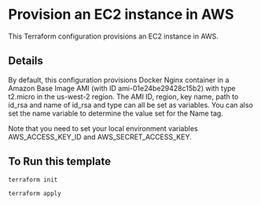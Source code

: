 # Provision an EC2 instance in AWS
This Terraform configuration provisions an EC2 instance in AWS.

## Details
By default, this configuration provisions Docker Nginx container in a Amazon Base Image AMI (with ID ami-01e24be29428c15b2) with type t2.micro in the us-west-2 region.
The AMI ID, region, key name, path to id_rsa and name of id_rsa and type can all be set as variables.
You can also set the name variable to determine the value set for the Name tag.

Note that you need to set your local environment variables AWS_ACCESS_KEY_ID and AWS_SECRET_ACCESS_KEY.


## To Run this template
```
terraform init
```
```
terraform apply
```
